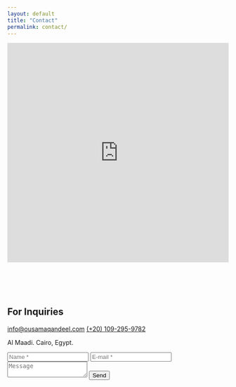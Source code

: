 ```yaml
---
layout: default
title: "Contact"
permalink: contact/
---
```


<main>



<div class="mapouter">

<div class="gmap_canvas">
<iframe id="gmap_canvas" src="https://maps.google.com/maps?q=Maadi&t=&z=17&ie=UTF8&iwloc=&output=embed" frameborder="0" scrolling="no" marginheight="0" marginwidth="0">
</iframe>
</div>

<style>
.mapouter {
	position:relative;
	text-align:right;
	height:500px;
	width:100%;
	margin-bottom: 100px;
}

iframe {
	height:500px;
	width:100%;
}

.gmap_canvas {
	overflow:hidden;
	background:none!important;
	height:500px;
	width:100%;
}
</style>

</div>



<section class="contact">

<div class="contact-info">
	<h2>For Inquiries</h2>
	<a class="email" href="mailto:info@ousamaqandeel.com">info@ousamaqandeel.com</a>
	<a class="tel" href="tel:00201092959782">(+20) 109-295-9782</a>
	<p>Al Maadi. Cairo, Egypt.</p>
</div>



<div class="contact-form">

<form action="" method="POST">

<input type="text" name="name" placeholder="Name *">
<input type="email" name="_replyto" placeholder="E-mail *">
<textarea type="text" name="message" placeholder="Message"></textarea>
<button type="submit">Send</button>

</form>

</div>

</section>
</main>
